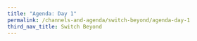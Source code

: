 ```yaml
---
title: "Agenda: Day 1"
permalink: /channels-and-agenda/switch-beyond/agenda-day-1
third_nav_title: Switch Beyond
---
```

